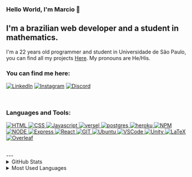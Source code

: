 ### Hello World, I'm Marcio  👋

## I'm a brazilian web developer and a student in mathematics.

I'm a 22 years old programmer and student in Universidade de São Paulo, you can find all my projects [Here].
My pronouns are He/His.


### You can find me here:
[<img alt="LinkedIn" src="https://img.shields.io/badge/LinkedIn-0077B5?style=for-the-badge&logo=linkedin&logoColor=white" />][linkedin]
[<img alt="Instagram" src="https://img.shields.io/badge/Instagram-E4405F?style=for-the-badge&logo=instagram&logoColor=white" />][instagram]
[<img alt="Discord" src="https://img.shields.io/badge/Discord-7289DA?style=for-the-badge&logo=discord&logoColor=white" />][discord]

<br />

### Languages and Tools:

[<img alt="HTML" src="https://img.shields.io/badge/HTML5-E34F26?style=for-the-badge&logo=html5&logoColor=white" />
<img alt="CSS" src="https://img.shields.io/badge/CSS3-1572B6?style=for-the-badge&logo=css3&logoColor=white" />
<img alt="Javascript" src="https://img.shields.io/badge/JavaScript-323330?style=for-the-badge&logo=javascript&logoColor=F7DF1E" />
<img alt="versel" src="https://img.shields.io/badge/Vercel-000000?style=for-the-badge&logo=vercel&logoColor=white" />
<img alt="postgres" src="https://img.shields.io/badge/PostgreSQL-316192?style=for-the-badge&logo=postgresql&logoColor=white" />
<img alt="heroku" src="https://img.shields.io/badge/Heroku-430098?style=for-the-badge&logo=heroku&logoColor=white" />
<img alt="NPM" src="https://img.shields.io/badge/npm-CB3837?style=for-the-badge&logo=npm&logoColor=white" />
<img alt="NODE" src="https://img.shields.io/badge/Node.js-339933?style=for-the-badge&logo=nodedotjs&logoColor=white" />
<img alt="Express" src="https://img.shields.io/badge/Express.js-000000?style=for-the-badge&logo=express&logoColor=white" />
<img alt="React" src="https://img.shields.io/badge/React-20232A?style=for-the-badge&logo=react&logoColor=61DAFB" />
<img alt="GIT" src="https://img.shields.io/badge/Git-F05032?style=for-the-badge&logo=git&logoColor=white" />
<img alt="Ubuntu" src="https://img.shields.io/badge/Ubuntu-E95420?style=for-the-badge&logo=ubuntu&logoColor=white" />
<img alt="VSCode" src="https://img.shields.io/badge/Visual_Studio_Code-0078D4?style=for-the-badge&logo=visual%20studio%20code&logoColor=white" />
<img alt="Unity" src="https://img.shields.io/badge/Unity-100000?style=for-the-badge&logo=unity&logoColor=white" />
<img alt="LaTeX" src="https://img.shields.io/badge/LaTeX-47A141?style=for-the-badge&logo=LaTeX&logoColor=white" />
<img alt="Overleaf" src="https://img.shields.io/badge/Overleaf-47A141?style=for-the-badge&logo=Overleaf&logoColor=white" />][Here]


<br />
---

<details>
  <summary>GitHub Stats</summary>

  <img alt="Marcio's GitHub Stats" src="https://github-readme-stats.vercel.app/api?username=MarcioVCunha&show_icons=true&hide_border=true" />

</details>

<details>
  <summary>Most Used Languages</summary>

<img alt="Marcio's GitHub Top Languages" src="https://github-readme-stats.vercel.app/api/top-langs/?username=MarcioVCunha" />

</details>

[linkedin]: https://www.linkedin.com/in/marcio-cunha-1b05a12b/
[instagram]: https://www.instagram.com/marcioviziolicunha/
[discord]: https://discordapp.com/users/127560626133401601
[Here]: https://github.com/MarcioVCunha?tab=repositories

